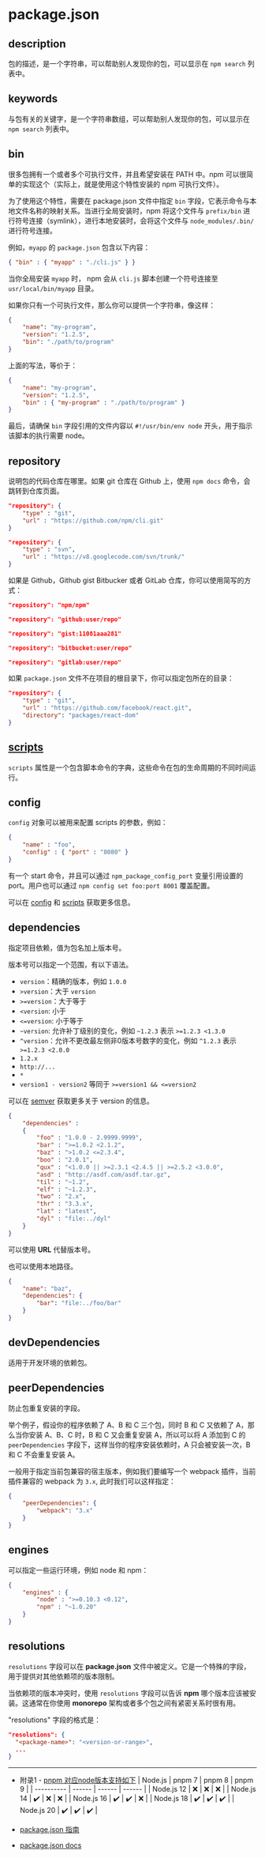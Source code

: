 # package.json

## description

包的描述，是一个字符串，可以帮助别人发现你的包，可以显示在 `npm search` 列表中。

## keywords

与包有关的关键字，是一个字符串数组，可以帮助别人发现你的包，可以显示在 `npm search` 列表中。

## bin

很多包拥有一个或者多个可执行文件，并且希望安装在 PATH 中。npm 可以很简单的实现这个（实际上，就是使用这个特性安装的 npm 可执行文件）。

为了使用这个特性，需要在 package.json 文件中指定 `bin` 字段，它表示命令与本地文件名称的映射关系。当进行全局安装时，npm 将这个文件与 `prefix/bin` 进行符号连接（symlink），进行本地安装时，会将这个文件与 `node_modules/.bin/` 进行符号连接。

例如，`myapp` 的 `package.json` 包含以下内容：

```json
{ "bin" : { "myapp" : "./cli.js" } }
```

当你全局安装 `myapp` 时， npm 会从 `cli.js` 脚本创建一个符号连接至 `usr/local/bin/myapp` 目录。

如果你只有一个可执行文件，那么你可以提供一个字符串，像这样：

```json
{
    "name": "my-program",
    "version": "1.2.5",
    "bin": "./path/to/program"
}
```

上面的写法，等价于：

```json
{
    "name": "my-program",
    "version": "1.2.5",
    "bin" : { "my-program" : "./path/to/program" }
}
```

最后，请确保 `bin` 字段引用的文件内容以 `#!/usr/bin/env node` 开头，用于指示该脚本的执行需要 node。

## repository

说明包的代码仓库在哪里。如果 git 仓库在 Github 上，使用 `npm docs` 命令，会跳转到仓库页面。

```json
"repository": {
    "type" : "git",
    "url" : "https://github.com/npm/cli.git"
}

"repository": {
    "type" : "svn",
    "url" : "https://v8.googlecode.com/svn/trunk/"
}
```

如果是 Github，Github gist Bitbucker 或者 GitLab 仓库，你可以使用简写的方式：

```json
"repository": "npm/npm"

"repository": "github:user/repo"

"repository": "gist:11081aaa281"

"repository": "bitbucket:user/repo"

"repository": "gitlab:user/repo"
```

如果 `package.json` 文件不在项目的根目录下，你可以指定包所在的目录：

```json
"repository": {
    "type" : "git",
    "url" : "https://github.com/facebook/react.git",
    "directory": "packages/react-dom"
}
```

## [scripts](https://docs.npmjs.com/cli/v6/using-npm/scripts)

`scripts` 属性是一个包含脚本命令的字典，这些命令在包的生命周期的不同时间运行。

## config

`config` 对象可以被用来配置 scripts 的参数，例如：

```json
{ 
    "name" : "foo",
    "config" : { "port" : "8080" }
}
```

有一个 start 命令，并且可以通过 `npm_package_config_port` 变量引用设置的 port。用户也可以通过 `npm config set foo:port 8001` 覆盖配置。

可以在 [config](https://docs.npmjs.com/cli/v6/using-npm/config) 和 [scripts](https://docs.npmjs.com/cli/v6/using-npm/scripts) 获取更多信息。

## dependencies

指定项目依赖，值为包名加上版本号。

版本号可以指定一个范围，有以下语法。

- `version`：精确的版本，例如 `1.0.0`
- `>version`：大于 `version`
- `>=version`：大于等于
- `<version`: 小于
- `<=version`: 小于等于
- `~version`: 允许补丁级别的变化，例如 `~1.2.3` 表示 `>=1.2.3 <1.3.0`
- `^version`：允许不更改最左侧非0版本号数字的变化，例如 `^1.2.3` 表示 `>=1.2.3 <2.0.0`
- `1.2.x`
- `http://...`
- `*`
- `version1 - version2` 等同于 `>=version1 && <=version2`

可以在 [semver](https://docs.npmjs.com/cli/v6/using-npm/semver) 获取更多关于 version 的信息。

```json
{ 
    "dependencies" :
    { 
        "foo" : "1.0.0 - 2.9999.9999",
        "bar" : ">=1.0.2 <2.1.2",
        "baz" : ">1.0.2 <=2.3.4",
        "boo" : "2.0.1",
        "qux" : "<1.0.0 || >=2.3.1 <2.4.5 || >=2.5.2 <3.0.0",
        "asd" : "http://asdf.com/asdf.tar.gz", 
        "til" : "~1.2",
        "elf" : "~1.2.3",
        "two" : "2.x",
        "thr" : "3.3.x",
        "lat" : "latest",
        "dyl" : "file:../dyl"
    }
}
```

可以使用 **URL** 代替版本号。

也可以使用本地路径。

```json
{
    "name": "baz",
    "dependencies": {
        "bar": "file:../foo/bar"
    }
}
```

## devDependencies

适用于开发环境的依赖包。

## peerDependencies

防止包重复安装的字段。

举个例子，假设你的程序依赖了 A、B 和 C 三个包，同时 B 和 C 又依赖了 A，那么当你安装 A、B、C 时，B 和 C 又会重复安装 A，所以可以将 A 添加到 C 的 `peerDependencies` 字段下，这样当你的程序安装依赖时，A 只会被安装一次，B 和 C 不会重复安装 A。

一般用于指定当前包兼容的宿主版本，例如我们要编写一个 webpack 插件，当前插件兼容的 webpack 为 `3.x`, 此时我们可以这样指定：

```json
{
    "peerDependencies": {
        "webpack": "3.x"
    }
}
```

## engines

可以指定一些运行环境，例如 node 和 npm：

```json
{ 
    "engines" : {
        "node" : ">=0.10.3 <0.12",
        "npm" : "~1.0.20"
    }
}
```

## resolutions

`resolutions` 字段可以在 **package.json** 文件中被定义。它是一个特殊的字段，用于提供对其他依赖项的版本限制。

当依赖项的版本冲突时，使用 `resolutions` 字段可以告诉 **npm** 哪个版本应该被安装。这通常在你使用 **monorepo** 架构或者多个包之间有紧密关系时很有用。

"resolutions" 字段的格式是：

```json
"resolutions": {
  "<package-name>": "<version-or-range>",
  ...
}
```

---

- 附录1 - [pnpm 对应node版本支持如下](https://pnpm.io/installation#compatibility)
    | Node.js    | pnpm 7 | pnpm 8 | pnpm 9 |
    | ---------- | ------ | ------ | ------ |
    | Node.js 12 | ❌      | ❌      | ❌      |
    | Node.js 14 | ✔️      | ❌      | ❌      |
    | Node.js 16 | ✔️      | ✔️      | ❌      |
    | Node.js 18 | ✔️      | ✔️      | ✔️      |
    | Node.js 20 | ✔️      | ✔️      | ✔️      |

- [package.json 指南](https://pengfeixc.com/blogs/javascript/package-json)

- [package.json docs](https://docs.npmjs.com/cli/v6/configuring-npm/package-json)
